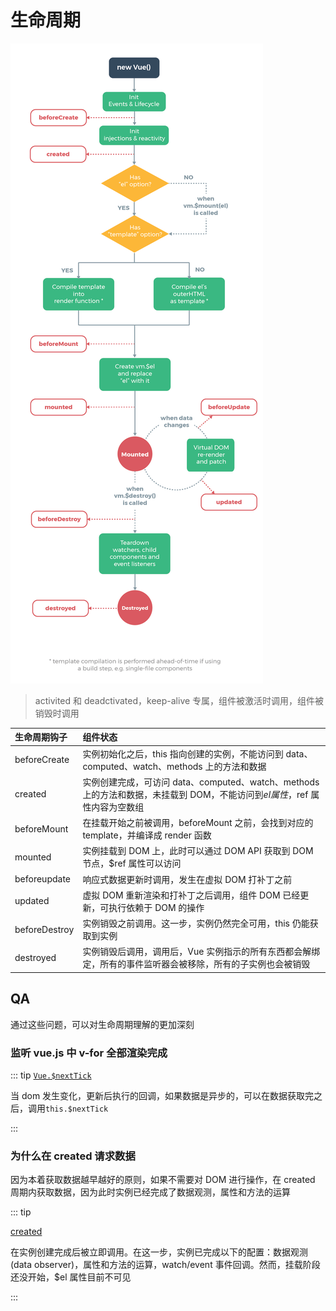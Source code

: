 # 生命周期

![生命周期](./imgs/lifecycle.png)

> activited 和 deadctivated，keep-alive 专属，组件被激活时调用，组件被销毁时调用

| 生命周期钩子  | 组件状态                                                                                                                   |
| :------------ | :------------------------------------------------------------------------------------------------------------------------- |
| beforeCreate  | 实例初始化之后，this 指向创建的实例，不能访问到 data、computed、watch、methods 上的方法和数据                              |
| created       | 实例创建完成，可访问 data、computed、watch、methods 上的方法和数据，未挂载到 DOM，不能访问到$el属性，$ref 属性内容为空数组 |
| beforeMount   | 在挂载开始之前被调用，beforeMount 之前，会找到对应的 template，并编译成 render 函数                                        |
| mounted       | 实例挂载到 DOM 上，此时可以通过 DOM API 获取到 DOM 节点，\$ref 属性可以访问                                                |
| beforeupdate  | 响应式数据更新时调用，发生在虚拟 DOM 打补丁之前                                                                            |
| updated       | 虚拟 DOM 重新渲染和打补丁之后调用，组件 DOM 已经更新，可执行依赖于 DOM 的操作                                              |
| beforeDestroy | 实例销毁之前调用。这一步，实例仍然完全可用，this 仍能获取到实例                                                            |
| destroyed     | 实例销毁后调用，调用后，Vue 实例指示的所有东西都会解绑定，所有的事件监听器会被移除，所有的子实例也会被销毁                 |

## QA

通过这些问题，可以对生命周期理解的更加深刻

### 监听 vue.js 中 v-for 全部渲染完成

::: tip
[`Vue.$nextTick`](https://vuejs.org/v2/api/?#vm-nextTick)

当 dom 发生变化，更新后执行的回调，如果数据是异步的，可以在数据获取完之后，调用`this.$nextTick`

:::

### 为什么在 created 请求数据

因为本着获取数据越早越好的原则，如果不需要对 DOM 进行操作，在 created 周期内获取数据，因为此时实例已经完成了数据观测，属性和方法的运算

::: tip

[created](https://vuejs.org/v2/api/#created)

在实例创建完成后被立即调用。在这一步，实例已完成以下的配置：数据观测 (data observer)，属性和方法的运算，watch/event 事件回调。然而，挂载阶段还没开始，\$el 属性目前不可见

:::
